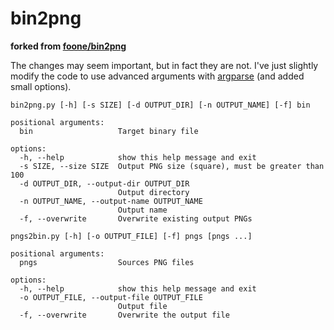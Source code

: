 # bin2png

**forked from [foone/bin2png](https://github.com/foone/bin2png)**

The changes may seem important, but in fact they are not. I've just slightly modify the code to use advanced arguments with [argparse](https://docs.python.org/3/library/argparse.html) (and added small options).

```
bin2png.py [-h] [-s SIZE] [-d OUTPUT_DIR] [-n OUTPUT_NAME] [-f] bin

positional arguments:
  bin                   Target binary file

options:
  -h, --help            show this help message and exit
  -s SIZE, --size SIZE  Output PNG size (square), must be greater than 100
  -d OUTPUT_DIR, --output-dir OUTPUT_DIR
                        Output directory
  -n OUTPUT_NAME, --output-name OUTPUT_NAME
                        Output name
  -f, --overwrite       Overwrite existing output PNGs
```

```
pngs2bin.py [-h] [-o OUTPUT_FILE] [-f] pngs [pngs ...]

positional arguments:
  pngs                  Sources PNG files

options:
  -h, --help            show this help message and exit
  -o OUTPUT_FILE, --output-file OUTPUT_FILE
                        Output file
  -f, --overwrite       Overwrite the output file
```